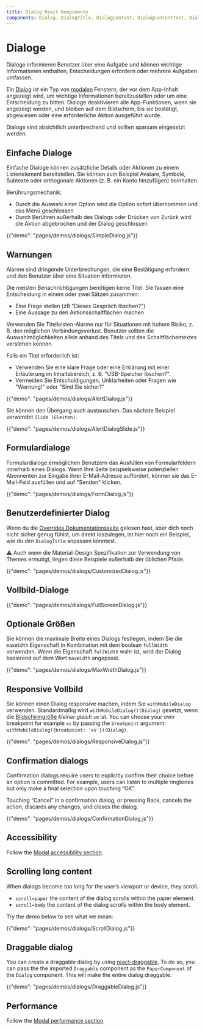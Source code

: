 ```yaml
---
title: Dialog React Komponente
components: Dialog, DialogTitle, DialogContent, DialogContentText, DialogActions, Slide
---
```

# Dialoge

<p class="description">Dialoge informieren Benutzer über eine Aufgabe und können wichtige Informationen enthalten, Entscheidungen erfordern oder mehrere Aufgaben umfassen.</p>

Ein [Dialog](https://material.io/design/components/dialogs.html) ist ein Typ von [modalen](/utils/modal/) Fenstern, der vor dem App-Inhalt angezeigt wird, um wichtige Informationen bereitzustellen oder um eine Entscheidung zu bitten. Dialoge deaktivieren alle App-Funktionen, wenn sie angezeigt werden, und bleiben auf dem Bildschirm, bis sie bestätigt, abgewiesen oder eine erforderliche Aktion ausgeführt wurde.

Dialoge sind absichtlich unterbrechend und sollten sparsam eingesetzt werden.

## Einfache Dialoge

Einfache Dialoge können zusätzliche Details oder Aktionen zu einem Listenelement bereitstellen. Sie können zum Beispiel Avatare, Symbole, Subtexte oder orthogonale Aktionen (z. B. ein Konto hinzufügen) beinhalten.

Berührungsmechanik:

- Durch die Auswahl einer Option wird die Option sofort übernommen und das Menü geschlossen
- Durch Berühren außerhalb des Dialogs oder Drücken von Zurück wird die Aktion abgebrochen und der Dialog geschlossen

{{"demo": "pages/demos/dialogs/SimpleDialog.js"}}

## Warnungen

Alarme sind dringende Unterbrechungen, die eine Bestätigung erfordern und den Benutzer über eine Situation informieren.

Die meisten Benachrichtigungen benötigen keine Titel. Sie fassen eine Entscheidung in einem oder zwei Sätzen zusammen:

- Eine Frage stellen (zB "Dieses Gespräch löschen?")
- Eine Aussage zu den Aktionsschaltflächen machen

Verwenden Sie Titelleisten-Alarme nur für Situationen mit hohem Risiko, z. B. den möglichen Verbindungsverlust. Benutzer sollten die Auswahlmöglichkeiten allein anhand des Titels und des Schaltflächentextes verstehen können.

Falls ein Titel erforderlich ist:

- Verwenden Sie eine klare Frage oder eine Erklärung mit einer Erläuterung im Inhaltsbereich, z. B. "USB-Speicher löschen?".
- Vermeiden Sie Entschuldigungen, Unklarheiten oder Fragen wie "Warnung!" oder "Sind Sie sicher?"

{{"demo": "pages/demos/dialogs/AlertDialog.js"}}

Sie können den Übergang auch austauschen. Das nächste Beispiel verwendet `Slide (Gleiten)`.

{{"demo": "pages/demos/dialogs/AlertDialogSlide.js"}}

## Formulardialoge

Formulardialoge ermöglichen Benutzern das Ausfüllen von Formularfeldern innerhalb eines Dialogs. Wenn Ihre Seite beispielsweise potenziellen Abonnenten zur Eingabe ihrer E-Mail-Adresse auffordert, können sie das E-Mail-Feld ausfüllen und auf "Senden" klicken.

{{"demo": "pages/demos/dialogs/FormDialog.js"}}

## Benutzerdefinierter Dialog

Wenn du die [Overrides Dokumentationsseite](/customization/overrides/) gelesen hast, aber dich noch nicht sicher genug fühlst, um direkt loszulegen, ist hier noch ein Beispiel, wie du den `DialogTitle` anpassen könntest.

⚠️ Auch wenn die Material-Design Spezifikation zur Verwendung von Themes ermutigt, liegen diese Beispiele außerhalb der üblichen Pfade.

{{"demo": "pages/demos/dialogs/CustomizedDialog.js"}}

## Vollbild-Dialoge

{{"demo": "pages/demos/dialogs/FullScreenDialog.js"}}

## Optionale Größen

Sie können die maximale Breite eines Dialogs festlegen, indem Sie die `maxWidth` Eigenschaft in Kombination mit dem boolean `fullWidth` verwenden. Wenn die Eigenschaft `fullWidth` wahr ist, wird der Dialog basierend auf dem Wert `maxWidth` angepasst.

{{"demo": "pages/demos/dialogs/MaxWidthDialog.js"}}

## Responsive Vollbild

Sie können einen Dialog responsive machen, indem Sie `withMobileDialog` verwenden. Standardmäßig wird `withMobileDialog()(Dialog)` gesetzt, wenn die [Bildschirmgröße](/layout/basics/) *kleiner gleich* `sm` ist. You can choose your own breakpoint for example `xs` by passing the `breakpoint` argument: `withMobileDialog({breakpoint: 'xs'})(Dialog)`.

{{"demo": "pages/demos/dialogs/ResponsiveDialog.js"}}

## Confirmation dialogs

Confirmation dialogs require users to explicitly confirm their choice before an option is committed. For example, users can listen to multiple ringtones but only make a final selection upon touching “OK”.

Touching “Cancel” in a confirmation dialog, or pressing Back, cancels the action, discards any changes, and closes the dialog.

{{"demo": "pages/demos/dialogs/ConfirmationDialog.js"}}

## Accessibility

Follow the [Modal accessibility section](/utils/modal/#accessibility).

## Scrolling long content

When dialogs become too long for the user’s viewport or device, they scroll.

- `scroll=paper` the content of the dialog scrolls within the paper element.
- `scroll=body` the content of the dialog scrolls within the body element.

Try the demo below to see what we mean:

{{"demo": "pages/demos/dialogs/ScrollDialog.js"}}

## Draggable dialog

You can create a draggable dialog by using [react-draggable](https://github.com/mzabriskie/react-draggable). To do so, you can pass the the imported `Draggable` component as the `PaperComponent` of the `Dialog` component. This will make the entire dialog draggable.

{{"demo": "pages/demos/dialogs/DraggableDialog.js"}}

## Performance

Follow the [Modal performance section](/utils/modal/#performance).